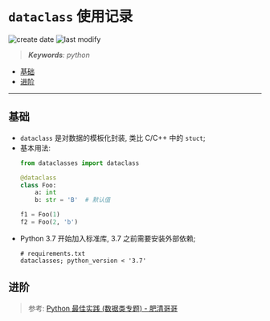 `dataclass` 使用记录
===
<!--START_SECTION:badge-->
![create date](https://img.shields.io/static/v1?label=create%20date&message=2022-09-xx&label_color=gray&color=lightsteelblue&style=flat-square)
![last modify](https://img.shields.io/static/v1?label=last%20modify&message=2025-08-03%2022%3A42%3A16&label_color=gray&color=thistle&style=flat-square)
<!--END_SECTION:badge-->
<!--info
top: false
draft: false
hidden: false
tags: [python]
-->

> ***Keywords**: python*

<!--START_SECTION:paper_title-->
<!--END_SECTION:paper_title-->

<!--START_SECTION:toc-->
- [基础](#基础)
- [进阶](#进阶)
<!--END_SECTION:toc-->

---

## 基础
- `dataclass` 是对数据的模板化封装, 类比 C/C++ 中的 `stuct`;
- 基本用法:
    ```python
    from dataclasses import dataclass

    @dataclass
    class Foo:
        a: int
        b: str = 'B'  # 默认值

    f1 = Foo(1)
    f2 = Foo(2, 'b')
    ```
- Python 3.7 开始加入标准库, 3.7 之前需要安装外部依赖;
    ```
    # requirements.txt
    dataclasses; python_version < '3.7'
    ```


## 进阶
> 参考: [Python 最佳实践 (数据类专题) - 肥清哥哥](https://space.bilibili.com/374243420/channel/collectiondetail?sid=422655)

